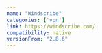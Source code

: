 ```yaml
---
name: "Windscribe"
categories: ['vpn']
link: https://windscribe.com/
compatibility: native
versionFrom: "2.8.6"
---
```


